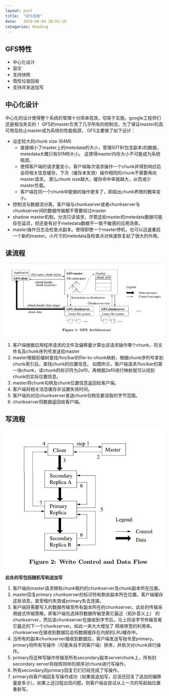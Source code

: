 ```yaml
---
layout: post
title:  "GFS总结"
date:   2019-06-04 20:55:10
categories: Reading
---
```


## GFS特性
* 中心化设计
* 容灾
* 支持快照
* 惰性垃圾回收
* 支持并发追加写

## 中心化设计
中心化的设计使得整个系统的管理十分简单高效，切易于实施，google工程师们还是相当务实的！
GFS的master负责了几乎所有的控制流，为了保证master的高可用及防止master成为系统的性能瓶颈，
GFS主要做了如下设计：
* 设定较大的chunk size (64M)
    * 直接缩小了master上的metedata的大小，管理50TB(包含副本)的数据，metedata大概只有50MB大小。
    这使得master内存大小不可能成为系统瓶颈。
    * 使得客户端的请求量变小，客户端每次请求操作一个chunk并得到响应后会将相关信息缓存，下次（缓存未失效）操作相同的chunk不需要再向master请求。
    那么chunk size越大，缓存命中率就越大，从而减少master负载。
    * 客户端在同一个chunk中能做的操作更多了，即超出chunk界限的概率变小。
* 控制流与数据流分离，客户端与chunkserver或者chunkserver与chunkserver间的数据传输都不需要经过master
* shadow master机制，分流只读请求，尽管这些master的metedata数据可能存在延迟，但还是有对于metedata数据不一致不敏感的应用场景。
* master操作日志及检查点副本。使得即使一个master停机，也可以迅速重启一个新的master。小尺寸的metedata及检查点对快速恢复起了很大的作用。

## 读流程
![](/images/GFS-summary/gfs-1.jpeg)
1. 客户端根据应用程序请求的文件及偏移量计算出该请求操作哪个chunk，将文件名及chunk序列号发送给master
2. master根据前缀树查找/foo/bar的file-to-chunk映射，根据chunk序列号拿到chunk索引后，查找chunk的位置信息。
如图所示，客户端请求/foo/bar的第一块chunk，该chunk的标识符为2ef0，再根据2ef0进行映射就可以找到chunk的实际位置信息。
3. master将chunk句柄及chunk位置信息返回给客户端。
4. 客户端将相关消息缓存并设置失效时间。
5. 客户端向对应chunkserver发送chunk句柄及要读取的字节范围。
6. chunkserver将数据返回给客户端。

## 写流程
![](/images/GFS-summary/gfs-3.jpeg)
**此处的写包括随机写和追加写**
1. 客户端向master请求拥有chunk租约的chunkserver及chunk副本所在位置。
2. master回复primary chunkserver的标识符和剩余副本所在位置。客户端缓存这些消息，直至租约失效或primary失去连接。
3. 客户端将需要写入的数据传输至所有副本所在的chunkserver。此处的传输采用链式传输策略，即客户端先选择将数据传输至离它最近（拓扑意义上）
的chunkserver，然后该chunkserver在接收到字节后，马上将该字节传输至离它最近的下一个chunkserver。如此一来大大增加了
网络带宽的利用率。chunkserver在接收到数据后会将数据缓存在内部的LRU缓存中。
4. 当所有的副本chunkserver接收到数据后，客户端发送写指令至primary。primary将所有写操作（可能来自不同客户端）排序，并依次对chunk进行操作。
5. primary将这种写操作传输至所有secondary副本serverchunk上，所有的secondary server将按照同样的顺序对chunk进行写操作。
6. 所有secondary向primary回复它们已经完成了写操作。
7. primary向客户端回复写操作成功（如果是追加写，应该还回复了追加的偏移量是多少）。如果上述过程出现问题，则客户端会尝试从上一次的写起始位置重新写。

